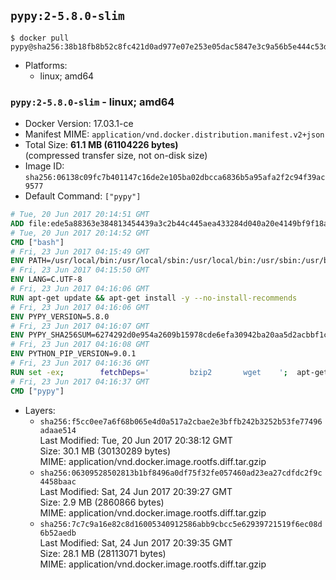 ## `pypy:2-5.8.0-slim`

```console
$ docker pull pypy@sha256:38b18fb8b52c8fc421d0ad977e07e253e05dac5847e3c9a56b5e444c53d3bae7
```

-	Platforms:
	-	linux; amd64

### `pypy:2-5.8.0-slim` - linux; amd64

-	Docker Version: 17.03.1-ce
-	Manifest MIME: `application/vnd.docker.distribution.manifest.v2+json`
-	Total Size: **61.1 MB (61104226 bytes)**  
	(compressed transfer size, not on-disk size)
-	Image ID: `sha256:06138c09fc7b401147c16de2e105ba02dbcca6836b5a95afa2f2c94f39ac9577`
-	Default Command: `["pypy"]`

```dockerfile
# Tue, 20 Jun 2017 20:14:51 GMT
ADD file:ede5a88363e384813454439a3c2b44c445aea433284d040a20e4149bf9f18a5c in / 
# Tue, 20 Jun 2017 20:14:52 GMT
CMD ["bash"]
# Fri, 23 Jun 2017 04:15:49 GMT
ENV PATH=/usr/local/bin:/usr/local/sbin:/usr/local/bin:/usr/sbin:/usr/bin:/sbin:/bin
# Fri, 23 Jun 2017 04:15:50 GMT
ENV LANG=C.UTF-8
# Fri, 23 Jun 2017 04:16:06 GMT
RUN apt-get update && apt-get install -y --no-install-recommends 		ca-certificates 		libexpat1 		libffi6 		libgdbm3 		libsqlite3-0 	&& rm -rf /var/lib/apt/lists/*
# Fri, 23 Jun 2017 04:16:06 GMT
ENV PYPY_VERSION=5.8.0
# Fri, 23 Jun 2017 04:16:07 GMT
ENV PYPY_SHA256SUM=6274292d0e954a2609b15978cde6efa30942ba20aa5d2acbbf1c70c0a54e9b1e
# Fri, 23 Jun 2017 04:16:08 GMT
ENV PYTHON_PIP_VERSION=9.0.1
# Fri, 23 Jun 2017 04:16:36 GMT
RUN set -ex; 		fetchDeps=' 		bzip2 		wget 	'; 	apt-get update && apt-get install -y $fetchDeps --no-install-recommends && rm -rf /var/lib/apt/lists/*; 		wget -O pypy.tar.bz2 "https://bitbucket.org/pypy/pypy/downloads/pypy2-v${PYPY_VERSION}-linux64.tar.bz2"; 	echo "$PYPY_SHA256SUM *pypy.tar.bz2" | sha256sum -c; 	tar -xjC /usr/local --strip-components=1 -f pypy.tar.bz2; 	rm pypy.tar.bz2; 		wget -O get-pip.py 'https://bootstrap.pypa.io/get-pip.py'; 		pypy get-pip.py 		--disable-pip-version-check 		--no-cache-dir 		"pip==$PYTHON_PIP_VERSION" 	; 	pip --version; 		rm -f get-pip.py; 		apt-get purge -y --auto-remove $fetchDeps
# Fri, 23 Jun 2017 04:16:37 GMT
CMD ["pypy"]
```

-	Layers:
	-	`sha256:f5cc0ee7a6f68b065e4d0a517a2cbae2e3bffb242b3252b53fe77496adaae514`  
		Last Modified: Tue, 20 Jun 2017 20:38:12 GMT  
		Size: 30.1 MB (30130289 bytes)  
		MIME: application/vnd.docker.image.rootfs.diff.tar.gzip
	-	`sha256:06309528502813b1bf8496a0df75f32fe057460ad23ea27cdfdc2f9c4458baac`  
		Last Modified: Sat, 24 Jun 2017 20:39:27 GMT  
		Size: 2.9 MB (2860866 bytes)  
		MIME: application/vnd.docker.image.rootfs.diff.tar.gzip
	-	`sha256:7c7c9a16e82c8d16005340912586abb9cbcc5e62939721519f6ec08d6b52aedb`  
		Last Modified: Sat, 24 Jun 2017 20:39:35 GMT  
		Size: 28.1 MB (28113071 bytes)  
		MIME: application/vnd.docker.image.rootfs.diff.tar.gzip
